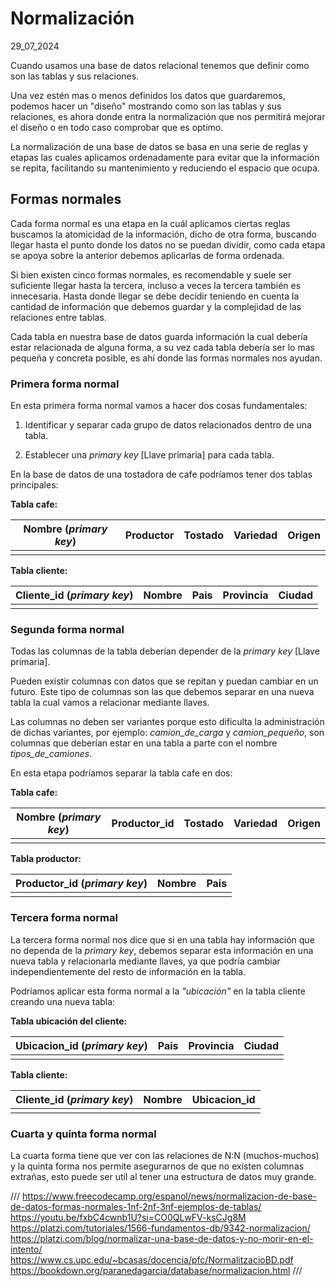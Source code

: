 # Normalización
29_07_2024

Cuando usamos una base de datos relacional tenemos que definir como son las tablas y sus relaciones. 

Una vez estén mas o menos definidos los datos que guardaremos, podemos hacer un "diseño" mostrando como son las tablas y sus relaciones, es ahora donde entra la normalización que nos permitirá mejorar el diseño o en todo caso comprobar que es optimo.

La normalización de una base de datos se basa en una serie de reglas y etapas las cuales aplicamos ordenadamente para evitar que la información se repita, facilitando su mantenimiento y reduciendo el espacio que ocupa.

## Formas normales

Cada forma normal es una etapa en la cuál aplicamos ciertas reglas buscamos la atomicidad de la información, dicho de otra forma, buscando llegar hasta el punto donde los datos no se puedan dividir, como cada etapa se apoya sobre la anterior debemos aplicarlas de forma ordenada.

Si bien existen cinco formas normales, es recomendable y suele ser suficiente llegar hasta la tercera, incluso a veces la tercera también es innecesaria. Hasta donde llegar se debe decidir teniendo en cuenta la cantidad de información que debemos guardar y la complejidad de las relaciones entre tablas.

Cada tabla en nuestra base de datos guarda información la cual debería estar relacionada de alguna forma, a su vez cada tabla debería ser lo mas pequeña y concreta posible, es ahí donde las formas normales nos ayudan.

### Primera forma normal

En esta primera forma normal vamos a hacer dos cosas fundamentales:

1. Identificar y separar cada grupo de datos relacionados dentro de una tabla.

2. Establecer una *primary key* [Llave primaria] para cada tabla.

En la base de datos de una tostadora de cafe podríamos tener dos tablas principales:

**Tabla cafe:**

| Nombre (*primary key*) | Productor | Tostado | Variedad | Origen |
|--|--|--|--|--|
|  |  |  |  |  |

**Tabla cliente:**

| Cliente_id (*primary key*) | Nombre | Pais | Provincia | Ciudad |
|--|--|--|--|--|
|  |  |  |  |  |

### Segunda forma normal

Todas las columnas de la tabla deberían depender de la *primary key* [Llave primaria]. 

Pueden existir columnas con datos que se repitan y puedan cambiar en un futuro. Este tipo de columnas son las que debemos separar en una nueva tabla la cual vamos a relacionar mediante llaves.

Las columnas no deben ser variantes porque esto dificulta la administración de dichas variantes, por ejemplo: *camion_de_carga* y *camion_pequeño*, son columnas que deberían estar en una tabla a parte con el nombre *tipos_de_camiones*.

En esta etapa podríamos separar la tabla cafe en dos:

**Tabla cafe:**

| Nombre (*primary key*) | Productor_id | Tostado | Variedad | Origen |
|--|--|--|--| --|
|  |  |  |  |   |

**Tabla productor:**

| Productor_id (*primary key*) | Nombre | Pais | 
|--|--|--|
|  |  |  |

### Tercera forma normal

La tercera forma normal nos dice que si en una tabla hay información que no dependa de la *primary key*, debemos separar esta información en una nueva tabla y relacionarla mediante llaves, ya que podría cambiar independientemente del resto de información en la tabla.

Podríamos aplicar esta forma normal a la *"ubicación"* en la tabla cliente creando una nueva tabla:

**Tabla ubicación del cliente:**

| Ubicacion_id (*primary key*) | Pais | Provincia |  Ciudad |
|--|--|--|--|
|  |  |  |  |

**Tabla cliente:**

| Cliente_id (*primary key*) | Nombre | Ubicacion_id | 
|--|--|--|
|  |  |  |  

### Cuarta y quinta forma normal

La cuarta forma tiene que ver con las relaciones de N:N (muchos-muchos) y la quinta forma nos permite asegurarnos de que no existen columnas extrañas, esto puede ser util al tener una estructura de datos muy grande.

///
https://www.freecodecamp.org/espanol/news/normalizacion-de-base-de-datos-formas-normales-1nf-2nf-3nf-ejemplos-de-tablas/
https://youtu.be/fxbC4cwnb1U?si=CO0QLwFV-ksCJg8M
https://platzi.com/tutoriales/1566-fundamentos-db/9342-normalizacion/
https://platzi.com/blog/normalizar-una-base-de-datos-y-no-morir-en-el-intento/
https://www.cs.upc.edu/~bcasas/docencia/pfc/NormalitzacioBD.pdf
https://bookdown.org/paranedagarcia/database/normalizacion.html
///